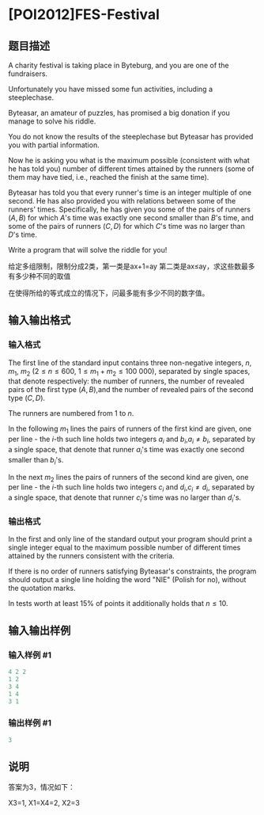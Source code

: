 # [POI2012]FES-Festival

## 题目描述

A charity festival is taking place in Byteburg, and you are one of the fundraisers.

Unfortunately you have missed some fun activities, including a steeplechase.

Byteasar, an amateur of puzzles, has promised a big donation if you manage to solve his riddle.

You do not know the results of the steeplechase but Byteasar has provided you with partial information.

Now he is asking you what is the maximum possible (consistent with what he has told you) number of different times attained by the runners (some of them may have tied, i.e., reached the finish at the same time).

Byteasar has told you that every runner's time is an integer multiple of one second. He has also provided you with relations between some of the runners' times. Specifically, he has given you some of the pairs of runners $(A,B)$ for which $A$'s time was exactly one second smaller than $B$'s time, and some of the pairs of runners $(C,D)$ for which $C$'s time was no larger than $D$'s time.

Write a program that will solve the riddle for you!

给定多组限制，限制分成2类，第一类是ax+1=ay 第二类是ax≤ay，求这些数最多有多少种不同的取值

在使得所给的等式成立的情况下，问最多能有多少不同的数字值。

## 输入输出格式

### 输入格式

The first line of the standard input contains three non-negative integers, $n$, $m_1$, $m_2$ ($2\le n\le 600$, $1\le m_1+m_2\le 100\ 000$), separated by single spaces, that denote respectively: the number of runners, the number of revealed pairs of the first type $(A,B)$,and the number of revealed pairs of the second type $(C,D)$.

The runners are numbered from 1 to $n$.

In the following $m_1$ lines the pairs of runners of the first kind are given, one per line - the $i$-th such line holds two integers $a_i$ and $b_i$,$a_i\ne b_i$, separated by a single space, that denote that runner $a_i$'s time was exactly one second smaller than $b_i$'s.

In the next $m_2$ lines the pairs of runners of the second kind are given, one per line - the $i$-th such line holds two integers $c_i$ and $d_i$,$c_i\ne d_i$, separated by a single space, that denote that runner $c_i$'s time was no larger than $d_i$'s.

### 输出格式

In the first and only line of the standard output your program should print a single integer equal to the maximum possible number of different times attained by the runners consistent with the criteria.

If there is no order of runners satisfying Byteasar's constraints, the program should output a single line holding the word "NIE" (Polish for no), without the quotation marks.

In tests worth at least 15% of points it additionally holds that $n\le 10$.

## 输入输出样例

### 输入样例 #1

```cpp
4 2 2
1 2
3 4
1 4
3 1
```


### 输出样例 #1

```cpp
3
```


## 说明

答案为3，情况如下：

X3=1, X1=X4=2, X2=3

